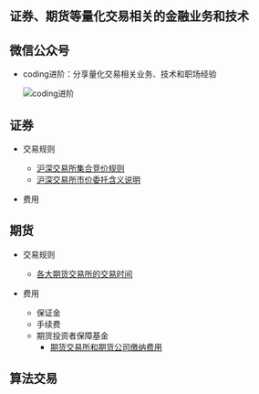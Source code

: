 ## 证券、期货等量化交易相关的金融业务和技术

## 微信公众号

* coding进阶：分享量化交易相关业务、技术和职场经验

  ![coding进阶](./workspace/img/wechat.png)

## 证券

* 交易规则
  * [沪深交易所集合竞价规则](https://zhuanlan.zhihu.com/p/137762677)
  * [沪深交易所市价委托含义说明](./workspace/securities/market_order.md)

* 费用

## 期货

* 交易规则
  * [各大期货交易所的交易时间](./workspace/futures/trading_time.md)

* 费用
  * 保证金
  * 手续费
  * 期货投资者保障基金
    * [期货交易所和期货公司缴纳费用](./workspace/futures/future_investor_protection_fund.md)

## 算法交易
